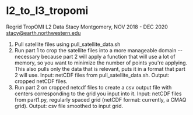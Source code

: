 # l2_to_l3_tropomi

Regrid TropOMI L2 Data
Stacy Montgomery, NOV 2018 - DEC 2020
stacy@earth.northwestern.edu

1. Pull satellite files using pull_satellite_data.sh
2. Run part 1 to crop the satellite files into a more manageable domain -- necessary because part 2 will apply a function that will use a lot of memory, so you want to minimize the number of points you're applying. This also pulls only the data that is relevant, puts it in a format that part 2 will use. Input: netCDF files from pull_satellite_data.sh. Output: cropped netCDF files.
3. Run part 2 on cropped netcdf files to create a csv output file with centers corresponding to the grid you input into it. Input: netCDF files from part1.py, regularly spaced grid (netCDF format: currently, a CMAQ grid). Output: csv file smoothed to input grid.
